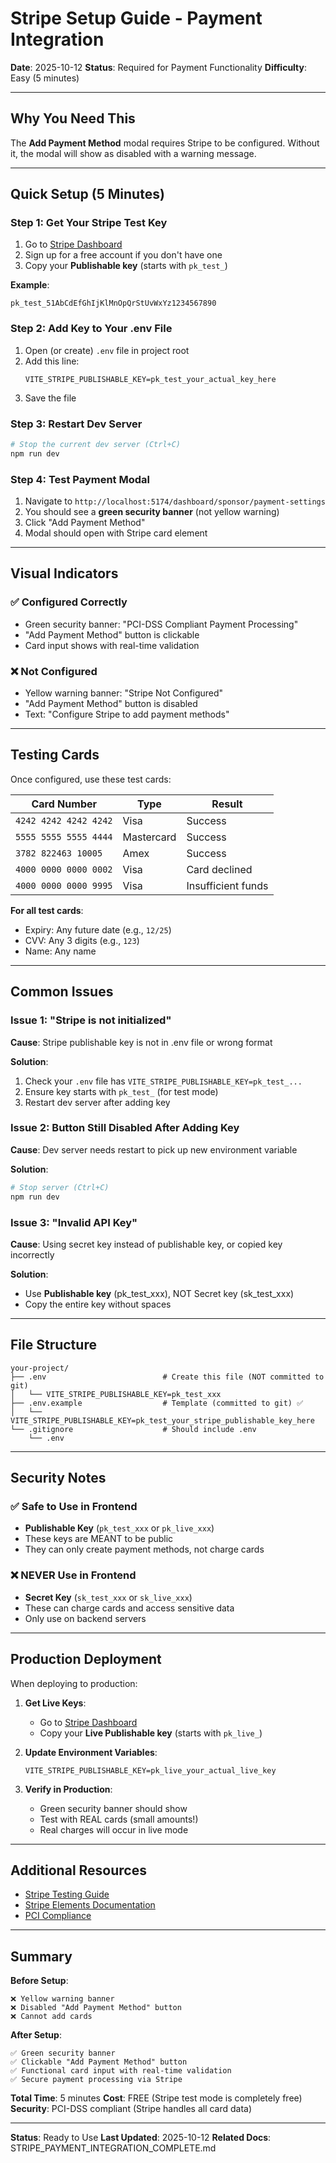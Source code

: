 # Stripe Setup Guide - Payment Integration

**Date**: 2025-10-12
**Status**: Required for Payment Functionality
**Difficulty**: Easy (5 minutes)

---

## Why You Need This

The **Add Payment Method** modal requires Stripe to be configured. Without it, the modal will show as disabled with a warning message.

---

## Quick Setup (5 Minutes)

### Step 1: Get Your Stripe Test Key

1. Go to [Stripe Dashboard](https://dashboard.stripe.com/test/apikeys)
2. Sign up for a free account if you don't have one
3. Copy your **Publishable key** (starts with `pk_test_`)

**Example**:
```
pk_test_51AbCdEfGhIjKlMnOpQrStUvWxYz1234567890
```

### Step 2: Add Key to Your .env File

1. Open (or create) `.env` file in project root
2. Add this line:
   ```env
   VITE_STRIPE_PUBLISHABLE_KEY=pk_test_your_actual_key_here
   ```
3. Save the file

### Step 3: Restart Dev Server

```bash
# Stop the current dev server (Ctrl+C)
npm run dev
```

### Step 4: Test Payment Modal

1. Navigate to `http://localhost:5174/dashboard/sponsor/payment-settings`
2. You should see a **green security banner** (not yellow warning)
3. Click "Add Payment Method"
4. Modal should open with Stripe card element

---

## Visual Indicators

### ✅ Configured Correctly
- Green security banner: "PCI-DSS Compliant Payment Processing"
- "Add Payment Method" button is clickable
- Card input shows with real-time validation

### ❌ Not Configured
- Yellow warning banner: "Stripe Not Configured"
- "Add Payment Method" button is disabled
- Text: "Configure Stripe to add payment methods"

---

## Testing Cards

Once configured, use these test cards:

| Card Number | Type | Result |
|-------------|------|--------|
| `4242 4242 4242 4242` | Visa | Success |
| `5555 5555 5555 4444` | Mastercard | Success |
| `3782 822463 10005` | Amex | Success |
| `4000 0000 0000 0002` | Visa | Card declined |
| `4000 0000 0000 9995` | Visa | Insufficient funds |

**For all test cards**:
- Expiry: Any future date (e.g., `12/25`)
- CVV: Any 3 digits (e.g., `123`)
- Name: Any name

---

## Common Issues

### Issue 1: "Stripe is not initialized"

**Cause**: Stripe publishable key is not in .env file or wrong format

**Solution**:
1. Check your `.env` file has `VITE_STRIPE_PUBLISHABLE_KEY=pk_test_...`
2. Ensure key starts with `pk_test_` (for test mode)
3. Restart dev server after adding key

### Issue 2: Button Still Disabled After Adding Key

**Cause**: Dev server needs restart to pick up new environment variable

**Solution**:
```bash
# Stop server (Ctrl+C)
npm run dev
```

### Issue 3: "Invalid API Key"

**Cause**: Using secret key instead of publishable key, or copied key incorrectly

**Solution**:
- Use **Publishable key** (pk_test_xxx), NOT Secret key (sk_test_xxx)
- Copy the entire key without spaces

---

## File Structure

```
your-project/
├── .env                          # Create this file (NOT committed to git)
│   └── VITE_STRIPE_PUBLISHABLE_KEY=pk_test_xxx
├── .env.example                  # Template (committed to git) ✅
│   └── VITE_STRIPE_PUBLISHABLE_KEY=pk_test_your_stripe_publishable_key_here
└── .gitignore                    # Should include .env
    └── .env
```

---

## Security Notes

### ✅ Safe to Use in Frontend
- **Publishable Key** (`pk_test_xxx` or `pk_live_xxx`)
- These keys are MEANT to be public
- They can only create payment methods, not charge cards

### ❌ NEVER Use in Frontend
- **Secret Key** (`sk_test_xxx` or `sk_live_xxx`)
- These can charge cards and access sensitive data
- Only use on backend servers

---

## Production Deployment

When deploying to production:

1. **Get Live Keys**:
   - Go to [Stripe Dashboard](https://dashboard.stripe.com/apikeys)
   - Copy your **Live Publishable key** (starts with `pk_live_`)

2. **Update Environment Variables**:
   ```env
   VITE_STRIPE_PUBLISHABLE_KEY=pk_live_your_actual_live_key
   ```

3. **Verify in Production**:
   - Green security banner should show
   - Test with REAL cards (small amounts!)
   - Real charges will occur in live mode

---

## Additional Resources

- [Stripe Testing Guide](https://stripe.com/docs/testing)
- [Stripe Elements Documentation](https://stripe.com/docs/stripe-js)
- [PCI Compliance](https://stripe.com/docs/security/guide#validating-pci-compliance)

---

## Summary

**Before Setup**:
```
❌ Yellow warning banner
❌ Disabled "Add Payment Method" button
❌ Cannot add cards
```

**After Setup**:
```
✅ Green security banner
✅ Clickable "Add Payment Method" button
✅ Functional card input with real-time validation
✅ Secure payment processing via Stripe
```

**Total Time**: 5 minutes
**Cost**: FREE (Stripe test mode is completely free)
**Security**: PCI-DSS compliant (Stripe handles all card data)

---

**Status**: Ready to Use
**Last Updated**: 2025-10-12
**Related Docs**: STRIPE_PAYMENT_INTEGRATION_COMPLETE.md
